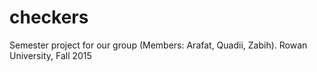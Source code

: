 # checkers
Semester project for our group (Members: Arafat, Quadii, Zabih). Rowan University, Fall 2015
